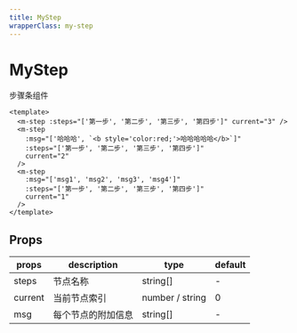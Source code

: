 ```yaml
---
title: MyStep
wrapperClass: my-step
---
```


# MyStep

步骤条组件

```vue demo
<template>
  <m-step :steps="['第一步', '第二步', '第三步', '第四步']" current="3" />
  <m-step
    :msg="['哈哈哈', `<b style='color:red;'>哈哈哈哈哈</b>`]"
    :steps="['第一步', '第二步', '第三步', '第四步']"
    current="2"
  />
  <m-step
    :msg="['msg1', 'msg2', 'msg3', 'msg4']"
    :steps="['第一步', '第二步', '第三步', '第四步']"
    current="1"
  />
</template>
```

## Props

| props   | description        | type            | default |
| ------- | ------------------ | --------------- | ------- |
| steps   | 节点名称           | string[]        | -       |
| current | 当前节点索引       | number / string | 0       |
| msg     | 每个节点的附加信息 | string[]        | -       |
